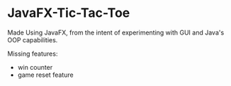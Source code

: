 # JavaFX-Tic-Tac-Toe
Made Using JavaFX, from the intent of experimenting with GUI and Java's OOP capabilities. 

Missing features:
- win counter
- game reset feature
